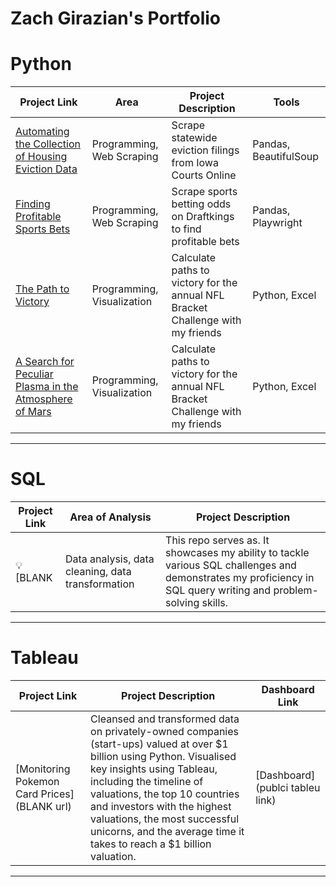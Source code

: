 # Zach Girazian's Portfolio

# Python

| Project Link | Area | Project Description | Tools |    
|-----|---|---|---|
| [Automating the Collection of Housing Eviction Data](https://github.com/zachgirazian/eviction_scraper) | Programming, Web Scraping | Scrape statewide eviction filings from Iowa Courts Online | Pandas, BeautifulSoup |
| [Finding Profitable Sports Bets](https://github.com/zachgirazian/profitable_sports_bets) | Programming, Web Scraping | Scrape sports betting odds on Draftkings to find profitable bets | Pandas, Playwright |
| [The Path to Victory](https://github.com/zachgirazian/profitable_sports_bets) | Programming, Visualization | Calculate paths to victory for the annual NFL Bracket Challenge with my friends | Python, Excel |
| [A Search for Peculiar Plasma in the Atmosphere of Mars ](https://github.com/zachgirazian/mars_solar_wind) | Programming, Visualization | Calculate paths to victory for the annual NFL Bracket Challenge with my friends | Python, Excel |
***

# SQL

| Project Link | Area of Analysis | Project Description | 
|---|---|---|
| 💡 [BLANK | Data analysis, data cleaning, data transformation | This repo serves as. It showcases my ability to tackle various SQL challenges and demonstrates my proficiency in SQL query writing and problem-solving skills. | 

***



# Tableau

| Project Link | Project Description | Dashboard Link |
|---|---|---|
| [Monitoring Pokemon Card Prices](BLANK url) | Cleansed and transformed data on privately-owned companies (start-ups) valued at over $1 billion using Python. Visualised key insights using Tableau, including the timeline of valuations, the top 10 countries and investors with the highest valuations, the most successful unicorns, and the average time it takes to reach a $1 billion valuation. | [Dashboard](publci tableu link) |

***

